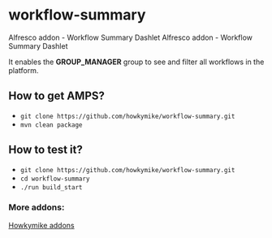 # workflow-summary
Alfresco addon - Workflow Summary Dashlet	Alfresco addon - Workflow Summary Dashlet

It enables the **GROUP_MANAGER** group to see and filter all workflows in the platform.

## How to get AMPS?
- `git clone https://github.com/howkymike/workflow-summary.git`
- `mvn clean package`

## How to test it?
- `git clone https://github.com/howkymike/workflow-summary.git`
- `cd workflow-summary`
- `./run build_start`


### More addons:
[Howkymike addons](https://howkymike.github.io/alfrescoAddons.html)

